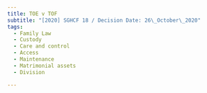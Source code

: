 ```yaml
---
title: TOE v TOF
subtitle: "[2020] SGHCF 18 / Decision Date: 26\_October\_2020"
tags:
  - Family Law
  - Custody
  - Care and control
  - Access
  - Maintenance
  - Matrimonial assets
  - Division

---
```

